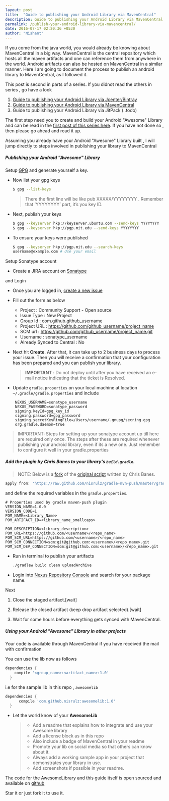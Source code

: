 ```yaml
---
layout: post
title:  "Guide to publishing your Android Library via MavenCentral"
description: Guide to publishing your Android Library via MavenCentral
permalink: /publish-your-android-library-via-mavencentral/
date: 2016-07-17 02:20:36 +0530
author: "Nishant"
---
```


If you come from the java world, you would already be knowing about MavenCentral in a big way. MavenCentral is the central repository which hosts all the maven artifacts and one can reference them from anywhere in the world. Android artifacts can also be hosted on MavenCentral in a similar manner. Here I am going to document the process to publish an android library to MavenCentral, as I followed it.

This post is second in parts of a series. If you didnot read the others in series , go have a look

1. [Guide to publishing your Android Library via Jcenter/Bintray](/publish-your-android-library-via-jcenter/)
1. [Guide to publishing your Android Library via MavenCentral](#)
1. Guide to publishing your Android Library via JitPack (..todo)


The first step need you to create and build your Android "Awesome" Library and can be read in the [first post of this series here](/publish-your-android-library-via-jcenter/). If you have not done so , then please go ahead and read it up.

Assuming you already have your Android "Awesome" Library built , I will jump directly to steps involved in publishing your library to MavenCentral

##### Publishing your Android "Awesome" Library
Setup [GPG](http://blog.ghostinthemachines.com/2015/03/01/how-to-use-gpg-command-line/) and generate yourself a key.

+ Now list your gpg keys

  ```bash
  $ gpg --list-keys
  ```

  >There the first line will be like pub XXXXX/YYYYYYYY <date>. Remember that ‘YYYYYYYY’ part, it’s you key ID.

+ Next, publish your keys

  ```bash
  $ gpg --keyserver hkp://keyserver.ubuntu.com --send-keys YYYYYYYY
  $ gpg --keyserver hkp://pgp.mit.edu --send-keys YYYYYYYY
  ```

+ To ensure your keys were published

  ```bash
  $ gpg --keyserver hkp://pgp.mit.edu --search-keys
  username@example.com # Use your email
  ```

Setup Sonatype account

  + Create a JIRA account on [Sonatype](https://issues.sonatype.org/secure/Signup!default.jspa)

  <amp-img width="400" height="350" layout="responsive" src="/assets/images/posts/uploadtomaven/signup.jpeg"></amp-img>

  and Login

  <amp-img width="400" height="180" layout="responsive" src="/assets/images/posts/uploadtomaven/login.jpeg"></amp-img>

  + Once you are logged in, [create a new issue](https://issues.sonatype.org/secure/CreateIssue.jspa?issuetype=21&pid=10134)
  <amp-img width="400" height="30" layout="responsive" src="/assets/images/posts/uploadtomaven/create.jpeg"></amp-img>

  + Fill out the form as below
    + Project : Community Support - Open source
    + Issue Type : New Project
    + Group Id : com.github.github_username
    + Project URL : https://github.com/github_username/project_name
    + SCM url : https://github.com/github_username/project_name.git
    + Username : sonatype_username
    + Already Synced to Central : No

    <amp-img width="400" height="120" layout="responsive" src="/assets/images/posts/uploadtomaven/createissue.jpeg"></amp-img>

    <amp-img width="400" height="200" layout="responsive" src="/assets/images/posts/uploadtomaven/createissue2.jpeg"></amp-img>

  + Next hit **Create**. After that, it can take up to 2 business days to process your issue. Then you will receive a confirmation that your configuration has been prepared and you can publish your library.

    > **IMPORTANT** : Do not deploy until after you have received an e-mail notice indicating that the ticket is Resolved.

    <amp-img width="400" height="200" layout="responsive" src="/assets/images/posts/uploadtomaven/approved.jpeg"></amp-img>

  + Update `gradle.properties` on your local machine  at location `~/.gradle/gradle.properties` and include

    ```
     NEXUS_USERNAME=sonatype_username
     NEXUS_PASSWORD=sonatype_password
     signing.keyId=gpg_key_id
     signing.password=gpg_password
     signing.secretKeyRingFile=/Users/username/.gnupg/secring.gpg
     org.gradle.daemon=true
    ```

> IMPORTANT: Steps for setting up your sonatype account up till here are required only once. The steps after these are required whenever publishing your android library, even if its a new one. Just remember to configure it well in your gradle.properties

##### Add the plugin by Chris Banes to your library's `build.gradle`.

> NOTE:  Below is a [fork](https://github.com/nisrulz/gradle-mvn-push) of the [original script](https://github.com/chrisbanes/gradle-mvn-push) written by Chris Banes.

```gradle
apply from: 'https://raw.github.com/nisrulz/gradle-mvn-push/master/gradle-mvn-push.gradle'
```
and define the required variables in the `gradle.properties`.

```
# Properties used by gradle maven-push plugin
VERSION_NAME=1.0.0
VERSION_CODE=1
POM_NAME=<Library_Name>
POM_ARTIFACT_ID=<library_name_smallcaps>

POM_DESCRIPTION=<library_description>
POM_URL=https://github.com/<username>/<repo_name>
POM_SCM_URL=https://github.com/<username>/<repo_name>
POM_SCM_CONNECTION=scm:git@github.com:<username>/<repo_name>.git
POM_SCM_DEV_CONNECTION=scm:git@github.com:<username>/<repo_name>.git
```

+ Run in terminal to publish your artifacts

  ```bash
  ./gradlew build clean uploadArchive
  ```

+ Login into [Nexus Repository Console](https://oss.sonatype.org/#stagingRepositories) and search for your package name.

  <amp-img width="400" height="200" layout="responsive" src="/assets/images/posts/uploadtomaven/nexusrepo.jpeg"></amp-img>

Next

<amp-img width="400" height="100" layout="responsive" src="/assets/images/posts/uploadtomaven/close.jpeg"></amp-img>

1. Close the staged artifact.[wait]

1. Release the closed artifact (keep drop artifact selected).[wait]

1. Wait for some hours before everything gets synced with MavenCentral.

##### Using your Android "Awesome" Library in other projects

Your code is available through MavenCentral if you have received the mail with confirmation

You can use the lib now as follows

```gradle
dependencies {
    compile '<group_name>:<artifact_name>:1.0'
  }
```

i.e for the sample lib in this repo , `awesomelib`

```gradle
dependencies {
      compile 'com.github.nisrulz:awesomelib:1.0'
  }
```

+ Let the world know of your **AwesomeLib**

  > + Add a readme that explains how to integrate and use your Awesome library
  > + Add a license block as in this repo
  > + Also include a badge of MavenCentral in your readme
  > + Promote your lib on social media so that others can know about it.
  > + Always add a working sample app in your project that demonstrates your library in use.
  > + Add screenshots if possible in your readme.


The code for the AwesomeLibrary and this guide itself is open sourced and available on [github](https://github.com/nisrulz/UploadToMavenCentral)

Star it or just fork it to use it.
